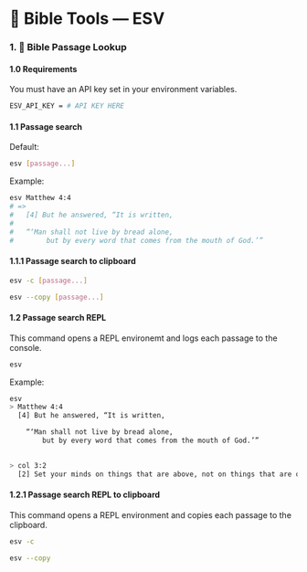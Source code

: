 # 📖 Bible Tools — ESV

### 1. 🔦 Bible Passage Lookup 

#### 1.0 Requirements

You must have an API key set in your environment variables.

```bash
ESV_API_KEY = # API KEY HERE
```

#### 1.1 Passage search
Default:
```bash
esv [passage...]
```
Example:
```bash
esv Matthew 4:4
# =>
#   [4] But he answered, “It is written,
#
#   “‘Man shall not live by bread alone,
#        but by every word that comes from the mouth of God.’”
```

#### 1.1.1 Passage search to clipboard

```bash
esv -c [passage...]
```
```bash
esv --copy [passage...]
```

#### 1.2 Passage search REPL

This command opens a REPL environemt and logs each passage to the console.

```bash
esv
```

Example:
```bash
esv
> Matthew 4:4
  [4] But he answered, “It is written,

    “‘Man shall not live by bread alone,
        but by every word that comes from the mouth of God.’”
    

> col 3:2
  [2] Set your minds on things that are above, not on things that are on earth.
```

#### 1.2.1 Passage search REPL to clipboard

This command opens a REPL environment and copies each passage to the clipboard.

```bash
esv -c
```
```bash
esv --copy
```